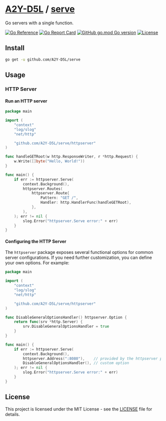 # [A2Y-D5L](https://github.com/a2y-d5l) / [serve](https://github.com/a2y-d5l/serve)

Go servers with a single function.

[![Go Reference](https://pkg.go.dev/badge/github.com/A2Y-D5L/serve.svg)](https://pkg.go.dev/github.com/A2Y-D5L/serve)
[![Go Report Card](https://goreportcard.com/badge/github.com/A2Y-D5L/serve)](https://goreportcard.com/report/github.com/A2Y-D5L/serve)
[![GitHub go.mod Go version](https://img.shields.io/github/go-mod/go-version/a2y-d5l/serve)](go.mod)
[![License](https://img.shields.io/github/license/a2y-d5l/serve)](LICENSE)
<!-- [![GitHub release (latest by date)](https://img.shields.io/github/v/release/a2y-d5l/serve)]() -->

## Install

```bash
go get -u github.com/A2Y-D5L/serve
```

## Usage

### HTTP Server

#### Run an HTTP server

```go
package main

import (
    "context"
    "log/slog"
    "net/http"

    "github.com/A2Y-D5L/serve/httpserver"
)

func handleGETRoot(w http.ResponseWriter, r *http.Request) {
    w.Write([]byte("Hello, World!"))
}

func main() {
    if err := httpserver.Serve(
        context.Background(),
        httpserver.Routes(
            httpserver.Route{
                Pattern: "GET /",
                Handler: http.HandlerFunc(handleGETRoot),
            },
        ),
    ); err != nil {
        slog.Error("httpserver.Serve error:" + err)
    }
}
```

#### Configuring the HTTP Server

The `httpserver` package exposes several functional options for common server
configurations. If you need further customization, you can
define your own options. For example:

```go
package main

import (
    "context"
    "log/slog"
    "net/http"

    "github.com/A2Y-D5L/serve/httpserver"
)

func DisableGeneralOptionsHandler() httpserver.Option {
    return func(srv *http.Server) {
        srv.DisableGeneralOptionsHandler = true
    }
}

func main() {
    if err := httpserver.Serve(
        context.Background(),
        httpserver.Address(":8080"),    // provided by the httpserver package
        DisableGeneralOptionsHandler(), // custom option
    ); err != nil {
        slog.Error("httpserver.Serve error:" + err)
    }
}
```

## License

This project is licensed under the MIT License - see the [LICENSE](LICENSE) file for details.
